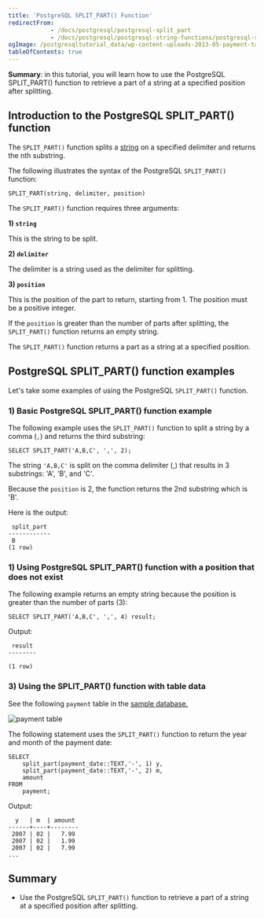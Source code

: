 ```yaml
---
title: 'PostgreSQL SPLIT_PART() Function'
redirectFrom:
            - /docs/postgresql/postgresql-split_part 
            - /docs/postgresql/postgresql-string-functions/postgresql-split_part/
ogImage: /postgresqltutorial_data/wp-content-uploads-2013-05-payment-table.png
tableOfContents: true
---
```



**Summary**: in this tutorial, you will learn how to use the PostgreSQL SPLIT_PART() function to retrieve a part of a string at a specified position after splitting.





## Introduction to the PostgreSQL SPLIT_PART() function





The `SPLIT_PART()` function splits a [string](/docs/postgresql/postgresql-char-varchar-text) on a specified delimiter and returns the nth substring.





The following illustrates the syntax of the PostgreSQL `SPLIT_PART()` function:





```
SPLIT_PART(string, delimiter, position)
```





The `SPLIT_PART()` function requires three arguments:





**1) `string`**





This is the string to be split.





**2) `delimiter`**





The delimiter is a string used as the delimiter for splitting.





**3) `position`**





This is the position of the part to return, starting from 1. The position must be a positive integer.





If the `position` is greater than the number of parts after splitting, the `SPLIT_PART()` function returns an empty string.





The `SPLIT_PART()` function returns a part as a string at a specified position.





## PostgreSQL SPLIT_PART() function examples





Let's take some examples of using the PostgreSQL `SPLIT_PART()` function.





### 1) Basic PostgreSQL SPLIT_PART() function example





The following example uses the `SPLIT_PART()` function to split a string by a comma (`,`) and returns the third substring:





```
SELECT SPLIT_PART('A,B,C', ',', 2);
```





The string `'A,B,C'` is split on the comma delimiter (,) that results in 3 substrings: 'A', 'B', and 'C'.





Because the `position` is 2, the function returns the 2nd substring which is 'B'.





Here is the output:





```
 split_part
------------
 B
(1 row)
```





### 1) Using PostgreSQL SPLIT_PART() function with a position that does not exist





The following example returns an empty string because the position is greater than the number of parts (3):





```
SELECT SPLIT_PART('A,B,C', ',', 4) result;
```





Output:





```
 result
--------

(1 row)
```





### 3) Using the SPLIT_PART() function with table data





See the following `payment` table in the [sample database.](https://www.postgresqltutorial.com/postgresql-getting-started/postgresql-sample-database/)





![payment table](/postgresqltutorial_data/wp-content-uploads-2013-05-payment-table.png)





The following statement uses the `SPLIT_PART()` function to return the year and month of the payment date:





```
SELECT
    split_part(payment_date::TEXT,'-', 1) y,
    split_part(payment_date::TEXT,'-', 2) m,
    amount
FROM
    payment;
```





Output:





```
  y   | m  | amount
------+----+--------
 2007 | 02 |   7.99
 2007 | 02 |   1.99
 2007 | 02 |   7.99
...
```





## Summary





- Use the PostgreSQL `SPLIT_PART()` function to retrieve a part of a string at a specified position after splitting.


